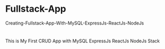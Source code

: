 # Fullstack-App
Creating-Fullstack-App-With-MySQL-ExpressJs-ReactJs-NodeJs
#
This is My First CRUD App with MySQL ExpressJs ReactJs NodeJs Stack
